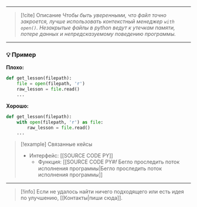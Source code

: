 ***

> [!cite] Описание
>_Чтобы быть уверенными, что файл точно закроется, лучше использовать контекстный менеджер `with open()`. Незакрытые файлы в python ведут к утечкам памяти, потере данных и непредсказуемому поведению программы._

***
### 💡 Пример


**Плохо:**
```python
def get_lesson(filepath):
	file = open(filepath, 'r')
	raw_lesson = file.read()
	...
```

**Хорошо:**
```python
def get_lesson(filepath):
	with open(filepath, 'r') as file:
		raw_lesson = file.read()
	...
```

> [!example] Связанные кейсы
>- Интерфейс: [[SOURCE CODE PY]]
>	- Функция: [[SOURCE CODE PY#𝑓 Бегло проследить поток исполнения программы|Бегло проследить поток исполнения программы]]

***

> [!info]
> Если не удалось найти ничего подходящего или есть идея по улучшению, [[Контакты|пиши сюда]].
